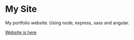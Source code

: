 # My Site
My portfolio website.  Using node, express, sass and angular.

[Website is here](http://jamesryan.azurewebsites.net/)
